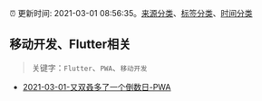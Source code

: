 :alarm_clock: 更新时间: 2021-03-01 08:56:35。[来源分类](../README.md)、[标签分类](../TAGS.md)、[时间分类](../TIMELINE.md)

## 移动开发、Flutter相关


> 关键字：`Flutter`、`PWA`、`移动开发`



- [2021-03-01-又双叒多了一个倒数日-PWA](https://www.v2ex.com/t/757299) 